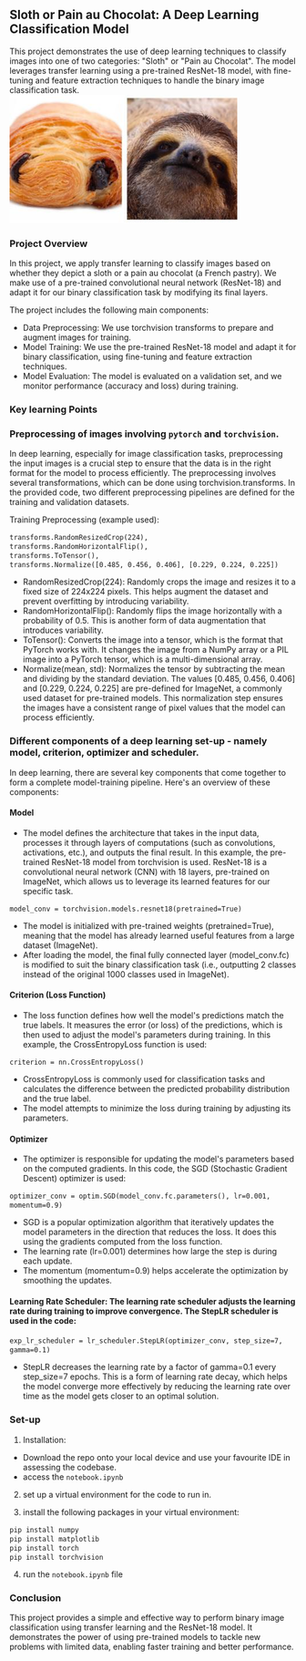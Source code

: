 ## Sloth or Pain au Chocolat: A Deep Learning Classification Model
This project demonstrates the use of deep learning techniques to classify images into one of two categories: "Sloth" or "Pain au Chocolat". The model leverages transfer learning using a pre-trained ResNet-18 model, with fine-tuning and feature extraction techniques to handle the binary image classification task.
![Sloth or Pain au Chocolat](./sloth_or_pain_au_chocolat.jpg)

### Project Overview
In this project, we apply transfer learning to classify images based on whether they depict a sloth or a pain au chocolat (a French pastry). We make use of a pre-trained convolutional neural network (ResNet-18) and adapt it for our binary classification task by modifying its final layers.

The project includes the following main components:
* Data Preprocessing: We use torchvision transforms to prepare and augment images for training.
* Model Training: We use the pre-trained ResNet-18 model and adapt it for binary classification, using fine-tuning and feature extraction techniques.
* Model Evaluation: The model is evaluated on a validation set, and we monitor performance (accuracy and loss) during training.

### Key learning Points 

### Preprocessing of images involving `pytorch` and `torchvision`.

In deep learning, especially for image classification tasks, preprocessing the input images is a crucial step to ensure that the data is in the right format for the model to process efficiently. The preprocessing involves several transformations, which can be done using torchvision.transforms. In the provided code, two different preprocessing pipelines are defined for the training and validation datasets.

Training Preprocessing (example used): 
```
transforms.RandomResizedCrop(224),
transforms.RandomHorizontalFlip(),
transforms.ToTensor(),
transforms.Normalize([0.485, 0.456, 0.406], [0.229, 0.224, 0.225])
```
   * RandomResizedCrop(224): Randomly crops the image and resizes it to a fixed size of 224x224 pixels. This helps augment the dataset and prevent overfitting by introducing variability.
   * RandomHorizontalFlip(): Randomly flips the image horizontally with a probability of 0.5. This is another form of data augmentation that introduces variability.
   * ToTensor(): Converts the image into a tensor, which is the format that PyTorch works with. It changes the image from a NumPy array or a PIL image into a PyTorch tensor, which is a multi-dimensional array.
   * Normalize(mean, std): Normalizes the tensor by subtracting the mean and dividing by the standard deviation. The values [0.485, 0.456, 0.406] and [0.229, 0.224, 0.225] are pre-defined for ImageNet, a commonly used dataset for pre-trained models. This normalization step ensures the images have a consistent range of pixel values that the model can process efficiently.

### Different components of a deep learning set-up - namely model, criterion, optimizer and scheduler. 
In deep learning, there are several key components that come together to form a complete model-training pipeline. Here's an overview of these components:

#### Model
* The model defines the architecture that takes in the input data, processes it through layers of computations (such as convolutions, activations, etc.), and outputs the final result. In this example, the pre-trained ResNet-18 model from torchvision is used. ResNet-18 is a convolutional neural network (CNN) with 18 layers, pre-trained on ImageNet, which allows us to leverage its learned features for our specific task.
```
model_conv = torchvision.models.resnet18(pretrained=True)
```
   * The model is initialized with pre-trained weights (pretrained=True), meaning that the model has already learned useful features from a large dataset (ImageNet).
   * After loading the model, the final fully connected layer (model_conv.fc) is modified to suit the binary classification task (i.e., outputting 2 classes instead of the original 1000 classes used in ImageNet).

#### Criterion (Loss Function)
* The loss function defines how well the model's predictions match the true labels. It measures the error (or loss) of the predictions, which is then used to adjust the model's parameters during training. In this example, the CrossEntropyLoss function is used:
```
criterion = nn.CrossEntropyLoss()
```
   * CrossEntropyLoss is commonly used for classification tasks and calculates the difference between the predicted probability distribution and the true label.
   * The model attempts to minimize the loss during training by adjusting its parameters.

#### Optimizer
* The optimizer is responsible for updating the model's parameters based on the computed gradients. In this code, the SGD (Stochastic Gradient Descent) optimizer is used:
```
optimizer_conv = optim.SGD(model_conv.fc.parameters(), lr=0.001, momentum=0.9)
```
   * SGD is a popular optimization algorithm that iteratively updates the model parameters in the direction that reduces the loss. It does this using the gradients computed from the loss function.
   * The learning rate (lr=0.001) determines how large the step is during each update.
   * The momentum (momentum=0.9) helps accelerate the optimization by smoothing the updates.

#### Learning Rate Scheduler: The learning rate scheduler adjusts the learning rate during training to improve convergence. The StepLR scheduler is used in the code:
```
exp_lr_scheduler = lr_scheduler.StepLR(optimizer_conv, step_size=7, gamma=0.1)
```
   * StepLR decreases the learning rate by a factor of gamma=0.1 every step_size=7 epochs. This is a form of learning rate decay, which helps the model converge more effectively by reducing the learning rate over time as the model gets closer to an optimal solution.

### Set-up 
1. Installation:
* Download the repo onto your local device and use your favourite IDE in assessing the codebase. 
* access the `notebook.ipynb`

2. set up a virtual environment for the code to run in.

3. install the following packages in your virtual environment: 
```
pip install numpy
pip install matplotlib
pip install torch
pip install torchvision
```

4. run the `notebook.ipynb` file 

### Conclusion
This project provides a simple and effective way to perform binary image classification using transfer learning and the ResNet-18 model. It demonstrates the power of using pre-trained models to tackle new problems with limited data, enabling faster training and better performance.

